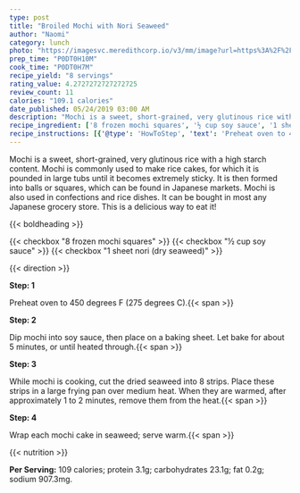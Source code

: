 ```yaml
---
type: post
title: "Broiled Mochi with Nori Seaweed"
author: "Naomi"
category: lunch
photo: "https://imagesvc.meredithcorp.io/v3/mm/image?url=https%3A%2F%2Fimages.media-allrecipes.com%2Fuserphotos%2F35974.jpg"
prep_time: "P0DT0H10M"
cook_time: "P0DT0H7M"
recipe_yield: "8 servings"
rating_value: 4.2727272727272725
review_count: 11
calories: "109.1 calories"
date_published: 05/24/2019 03:00 AM
description: "Mochi is a sweet, short-grained, very glutinous rice with a high starch content. Mochi is commonly used to make rice cakes, for which it is pounded in large tubs until it becomes extremely sticky. It is then formed into balls or squares, which can be found in Japanese markets. Mochi is also used in confections and rice dishes. It can be bought in most any Japanese grocery store. This is a delicious way to eat it!"
recipe_ingredient: ['8 frozen mochi squares', '½ cup soy sauce', '1 sheet nori (dry seaweed)']
recipe_instructions: [{'@type': 'HowToStep', 'text': 'Preheat oven to 450 degrees F (275 degrees C).\n'}, {'@type': 'HowToStep', 'text': 'Dip mochi into soy sauce, then place on a baking sheet. Let bake for about 5 minutes, or until heated through.\n'}, {'@type': 'HowToStep', 'text': 'While mochi is cooking, cut the dried seaweed into 8 strips. Place these strips in a large frying pan over medium heat. When they are warmed, after approximately 1 to 2 minutes, remove them from the heat.\n'}, {'@type': 'HowToStep', 'text': 'Wrap each mochi cake in seaweed; serve warm.\n'}]
---
```


Mochi is a sweet, short-grained, very glutinous rice with a high starch content. Mochi is commonly used to make rice cakes, for which it is pounded in large tubs until it becomes extremely sticky. It is then formed into balls or squares, which can be found in Japanese markets. Mochi is also used in confections and rice dishes. It can be bought in most any Japanese grocery store. This is a delicious way to eat it! 

{{< boldheading >}}

{{< checkbox "8  frozen mochi squares" >}}
{{< checkbox "½ cup soy sauce" >}}
{{< checkbox "1 sheet nori (dry seaweed)" >}}


{{< direction >}}

**Step: 1**

Preheat oven to 450 degrees F (275 degrees C).{{< span >}}

**Step: 2**

Dip mochi into soy sauce, then place on a baking sheet. Let bake for about 5 minutes, or until heated through.{{< span >}}

**Step: 3**

While mochi is cooking, cut the dried seaweed into 8 strips. Place these strips in a large frying pan over medium heat. When they are warmed, after approximately 1 to 2 minutes, remove them from the heat.{{< span >}}

**Step: 4**

Wrap each mochi cake in seaweed; serve warm.{{< span >}}

{{< nutrition >}}

**Per Serving:** 109 calories; protein 3.1g; carbohydrates 23.1g; fat 0.2g; sodium 907.3mg.
